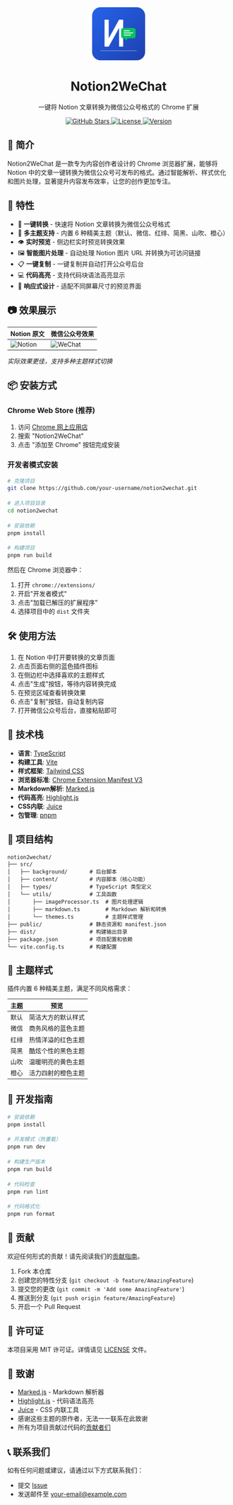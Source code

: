 <div align="center">
  <img src="icon.svg" alt="Notion2WeChat Logo" width="120" height="120">
  <h1>Notion2WeChat</h1>
  <p>一键将 Notion 文章转换为微信公众号格式的 Chrome 扩展</p>
  
  <p>
    <a href="https://github.com/your-username/notion2wechat/stargazers">
      <img src="https://img.shields.io/github/stars/your-username/notion2wechat" alt="GitHub Stars">
    </a>
    <a href="https://github.com/your-username/notion2wechat/blob/main/LICENSE">
      <img src="https://img.shields.io/github/license/your-username/notion2wechat" alt="License">
    </a>
    <a href="https://github.com/your-username/notion2wechat/releases">
      <img src="https://img.shields.io/github/v/release/your-username/notion2wechat" alt="Version">
    </a>
  </p>
</div>

## 🌟 简介

Notion2WeChat 是一款专为内容创作者设计的 Chrome 浏览器扩展，能够将 Notion 中的文章一键转换为微信公众号可发布的格式。通过智能解析、样式优化和图片处理，显著提升内容发布效率，让您的创作更加专注。

## 🚀 特性

- 🔄 **一键转换** - 快速将 Notion 文章转换为微信公众号格式
- 🎨 **多主题支持** - 内置 6 种精美主题（默认、微信、红绯、简黑、山吹、橙心）
- 👁️ **实时预览** - 侧边栏实时预览转换效果
- 🖼️ **智能图片处理** - 自动处理 Notion 图片 URL 并转换为可访问链接
- 📋 **一键复制** - 一键复制并自动打开公众号后台
- 💻 **代码高亮** - 支持代码块语法高亮显示
- 📱 **响应式设计** - 适配不同屏幕尺寸的预览界面

## 📷 效果展示

| Notion 原文 | 微信公众号效果 |
|------------|---------------|
| ![Notion](https://placehold.co/400x200?text=Notion+Page) | ![WeChat](https://placehold.co/400x200?text=WeChat+Article) |

*实际效果更佳，支持多种主题样式切换*

## 📦 安装方式

### Chrome Web Store (推荐)
1. 访问 [Chrome 网上应用店](https://chrome.google.com/webstore)
2. 搜索 "Notion2WeChat"
3. 点击 "添加至 Chrome" 按钮完成安装

### 开发者模式安装
```bash
# 克隆项目
git clone https://github.com/your-username/notion2wechat.git

# 进入项目目录
cd notion2wechat

# 安装依赖
pnpm install

# 构建项目
pnpm run build
```

然后在 Chrome 浏览器中：
1. 打开 `chrome://extensions/`
2. 开启"开发者模式"
3. 点击"加载已解压的扩展程序"
4. 选择项目中的 `dist` 文件夹

## 🛠️ 使用方法

1. 在 Notion 中打开要转换的文章页面
2. 点击页面右侧的蓝色插件图标
3. 在侧边栏中选择喜欢的主题样式
4. 点击"生成"按钮，等待内容转换完成
5. 在预览区域查看转换效果
6. 点击"复制"按钮，自动复制内容
7. 打开微信公众号后台，直接粘贴即可

## 🧰 技术栈

- **语言**: [TypeScript](https://www.typescriptlang.org/)
- **构建工具**: [Vite](https://vitejs.dev/)
- **样式框架**: [Tailwind CSS](https://tailwindcss.com/)
- **浏览器标准**: [Chrome Extension Manifest V3](https://developer.chrome.com/docs/extensions/mv3/)
- **Markdown解析**: [Marked.js](https://marked.js.org/)
- **代码高亮**: [Highlight.js](https://highlightjs.org/)
- **CSS内联**: [Juice](https://github.com/Automattic/juice)
- **包管理**: [pnpm](https://pnpm.io/)

## 📁 项目结构

```
notion2wechat/
├── src/
│   ├── background/       # 后台脚本
│   ├── content/          # 内容脚本（核心功能）
│   ├── types/            # TypeScript 类型定义
│   └── utils/            # 工具函数
│       ├── imageProcessor.ts  # 图片处理逻辑
│       ├── markdown.ts        # Markdown 解析和转换
│       └── themes.ts          # 主题样式管理
├── public/               # 静态资源和 manifest.json
├── dist/                 # 构建输出目录
├── package.json          # 项目配置和依赖
└── vite.config.ts        # 构建配置
```

## 🎨 主题样式

插件内置 6 种精美主题，满足不同风格需求：

| 主题 | 预览 |
|------|------|
| 默认 | 简洁大方的默认样式 |
| 微信 | 商务风格的蓝色主题 |
| 红绯 | 热情洋溢的红色主题 |
| 简黑 | 酷炫个性的黑色主题 |
| 山吹 | 温暖明亮的黄色主题 |
| 橙心 | 活力四射的橙色主题 |

## 🔧 开发指南

```bash
# 安装依赖
pnpm install

# 开发模式（热重载）
pnpm run dev

# 构建生产版本
pnpm run build

# 代码检查
pnpm run lint

# 代码格式化
pnpm run format
```

## 🤝 贡献

欢迎任何形式的贡献！请先阅读我们的[贡献指南](CONTRIBUTING.md)。

1. Fork 本仓库
2. 创建您的特性分支 (`git checkout -b feature/AmazingFeature`)
3. 提交您的更改 (`git commit -m 'Add some AmazingFeature'`)
4. 推送到分支 (`git push origin feature/AmazingFeature`)
5. 开启一个 Pull Request

## 📄 许可证

本项目采用 MIT 许可证。详情请见 [LICENSE](LICENSE) 文件。

## 🙏 致谢

- [Marked.js](https://marked.js.org/) - Markdown 解析器
- [Highlight.js](https://highlightjs.org/) - 代码语法高亮
- [Juice](https://github.com/Automattic/juice) - CSS 内联工具
- 感谢这些主题的原作者，无法一一联系在此致谢
- 所有为项目贡献过代码的[贡献者们](https://github.com/your-username/notion2wechat/graphs/contributors)

## 📞 联系我们

如有任何问题或建议，请通过以下方式联系我们：

- 提交 [Issue](https://github.com/your-username/notion2wechat/issues)
- 发送邮件至 [your-email@example.com](mailto:your-email@example.com)